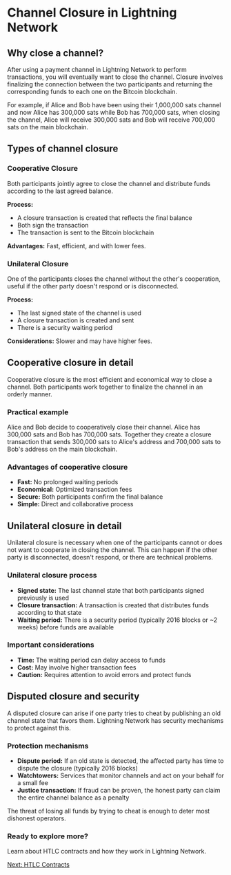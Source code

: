# Channel Closure in Lightning Network

<div class="lightning-intro">

## Why close a channel?

<div class="intro-card">

After using a payment channel in Lightning Network to perform transactions, you will eventually want to close the channel. Closure involves finalizing the connection between the two participants and returning the corresponding funds to each one on the Bitcoin blockchain.

For example, if Alice and Bob have been using their 1,000,000 sats channel and now Alice has 300,000 sats while Bob has 700,000 sats, when closing the channel, Alice will receive 300,000 sats and Bob will receive 700,000 sats on the main blockchain.

</div>

## Types of channel closure

<div class="intro-card">

### **Cooperative Closure**

Both participants jointly agree to close the channel and distribute funds according to the last agreed balance.

**Process:**
- A closure transaction is created that reflects the final balance
- Both sign the transaction
- The transaction is sent to the Bitcoin blockchain

**Advantages:** Fast, efficient, and with lower fees.

### **Unilateral Closure**

One of the participants closes the channel without the other's cooperation, useful if the other party doesn't respond or is disconnected.

**Process:**
- The last signed state of the channel is used
- A closure transaction is created and sent
- There is a security waiting period

**Considerations:** Slower and may have higher fees.

</div>

## Cooperative closure in detail

<div class="intro-card">

Cooperative closure is the most efficient and economical way to close a channel. Both participants work together to finalize the channel in an orderly manner.

### Practical example

Alice and Bob decide to cooperatively close their channel. Alice has 300,000 sats and Bob has 700,000 sats. Together they create a closure transaction that sends 300,000 sats to Alice's address and 700,000 sats to Bob's address on the main blockchain.

### Advantages of cooperative closure

- **Fast:** No prolonged waiting periods
- **Economical:** Optimized transaction fees
- **Secure:** Both participants confirm the final balance
- **Simple:** Direct and collaborative process

</div>

## Unilateral closure in detail

<div class="intro-card">

Unilateral closure is necessary when one of the participants cannot or does not want to cooperate in closing the channel. This can happen if the other party is disconnected, doesn't respond, or there are technical problems.

### Unilateral closure process

- **Signed state:** The last channel state that both participants signed previously is used
- **Closure transaction:** A transaction is created that distributes funds according to that state
- **Waiting period:** There is a security period (typically 2016 blocks or ~2 weeks) before funds are available

### Important considerations

- **Time:** The waiting period can delay access to funds
- **Cost:** May involve higher transaction fees
- **Caution:** Requires attention to avoid errors and protect funds

</div>

## Disputed closure and security

<div class="intro-card">

A disputed closure can arise if one party tries to cheat by publishing an old channel state that favors them. Lightning Network has security mechanisms to protect against this.

### Protection mechanisms

- **Dispute period:** If an old state is detected, the affected party has time to dispute the closure (typically 2016 blocks)
- **Watchtowers:** Services that monitor channels and act on your behalf for a small fee
- **Justice transaction:** If fraud can be proven, the honest party can claim the entire channel balance as a penalty

The threat of losing all funds by trying to cheat is enough to deter most dishonest operators.

</div>

<div class="intro-card">

### Ready to explore more?

Learn about HTLC contracts and how they work in Lightning Network.

[Next: HTLC Contracts](/htlc-contracts)

</div>

</div>


